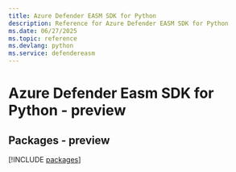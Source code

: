 ```yaml
---
title: Azure Defender EASM SDK for Python
description: Reference for Azure Defender EASM SDK for Python
ms.date: 06/27/2025
ms.topic: reference
ms.devlang: python
ms.service: defendereasm
---
```

# Azure Defender Easm SDK for Python - preview
## Packages - preview
[!INCLUDE [packages](defender-easm-index.md)]